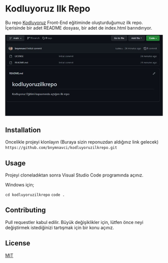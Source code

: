 # Kodluyoruz Ilk Repo
Bu repo [Kodluyoruz](https://www.kodluyoruz.org/) Front-End eğitiminde oluşturduğumuz ilk repo. İçerisinde bir adet README dosyası, bir adet de index.html barındırıyor.

![KodluyoruzIcınJpg](https://github.com/bnymnavci/kodluyoruzilkrepo/blob/main/myProject.JPG)

## Installation
Oncelikle projeyi klonlayın (Buraya sizin reponuzdan aldığınız link gelecek)
```https://github.com/bnymnavci/kodluyoruzilkrepo.git```
## Usage
Projeyi cloneladıktan sonra Visual Studio Code programında açınız.

Windows için;

```cd kodluyoruzilkrepo```
```code . ```

## Contributing
Pull requestler kabul edilir. Büyük değişiklikler için, lütfen önce neyi değiştirmek istediğinizi tartışmak için bir konu açınız.

## License

[MIT](https://choosealicense.com/licenses/mit/)
